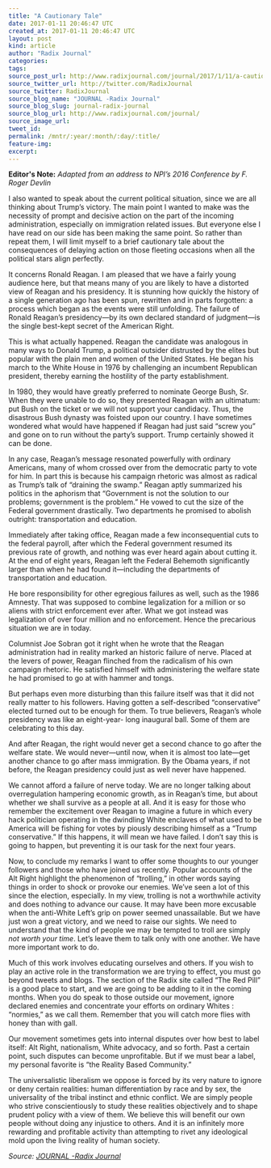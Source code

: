 ```yaml
---
title: "A Cautionary Tale"
date: 2017-01-11 20:46:47 UTC
created_at: 2017-01-11 20:46:47 UTC
layout: post
kind: article
author: "Radix Journal"
categories: 
tags: 
source_post_url: http://www.radixjournal.com/journal/2017/1/11/a-cautionary-tale
source_twitter_url: http://twitter.com/RadixJournal
source_twitter: RadixJournal
source_blog_name: "JOURNAL -Radix Journal"
source_blog_slug: journal-radix-journal
source_blog_url: http://www.radixjournal.com/journal/
source_image_url: 
tweet_id:
permalink: /mntr/:year/:month/:day/:title/
feature-img: 
excerpt:
---
```

<p><strong>Editor's Note:</strong> <em>Adapted from an address to NPI’s 2016 Conference by F. Roger Devlin</em></p>
<p>I also wanted to speak about the current political situation, since we are all thinking about Trump’s victory. The main point I wanted to make was the necessity of prompt and decisive action on the part of the incoming administration, especially on immigration related issues. But everyone else I have read on our side has been making the same point. So rather than repeat them, I will limit myself to a brief cautionary tale about the consequences of delaying action on those fleeting occasions when all the political stars align perfectly.</p>
<p>It concerns Ronald Reagan. I am pleased that we have a fairly young audience here, but that means many of you are likely to have a distorted view of Reagan and his presidency. It is stunning how quickly the history of a single generation ago has been spun, rewritten and in parts forgotten: a process which began as the events were still unfolding. The failure of Ronald Reagan’s presidency—by its own declared standard of judgment—is the single best-kept secret of the American Right.</p>
<p>This is what actually happened. Reagan the candidate was analogous in many ways to Donald Trump, a political outsider distrusted by the elites but popular with the plain men and women of the United States. He began his march to the White House in 1976 by challenging an incumbent Republican president, thereby earning the hostility of the party establishment. </p>
<p>In 1980, they would have greatly preferred to nominate George Bush, Sr. When they were unable to do so, they presented Reagan with an ultimatum: put Bush on the ticket or we will not support your candidacy. Thus, the disastrous Bush dynasty was foisted upon our country. I have sometimes wondered what would have happened if Reagan had just said “screw you” and gone on to run without the party’s support. Trump certainly showed it can be done.</p>
<p>In any case, Reagan’s message resonated powerfully with ordinary Americans, many of whom crossed over from the democratic party to vote for him. In part this is because his campaign rhetoric was almost as radical as Trump’s talk of “draining the swamp.” Reagan aptly summarized his politics in the aphorism that “Government is not the solution to our problems; government is the problem.” He vowed to cut the size of the Federal government drastically. Two departments he promised to abolish outright: transportation and education.</p>
<p>Immediately after taking office, Reagan made a few inconsequential cuts to the federal payroll, after which the Federal government resumed its previous rate of growth, and nothing was ever heard again about cutting it. At the end of eight years, Reagan left the Federal Behemoth significantly larger than when he had found it—including the departments of transportation and education. </p>
<p>He bore responsibility for other egregious failures as well, such as the 1986 Amnesty. That was supposed to combine legalization for a million or so aliens with strict enforcement ever after. What we got instead was legalization of over four million and no enforcement. Hence the precarious situation we are in today.</p>
<p>Columnist Joe Sobran got it right when he wrote that the Reagan administration had in reality marked an historic failure of nerve. Placed at the levers of power, Reagan flinched from the radicalism of his own campaign rhetoric. He satisfied himself with administering the welfare state he had promised to go at with hammer and tongs.</p>
<p>But perhaps even more disturbing than this failure itself was that it did not really matter to his followers. Having gotten a self-described “conservative” elected turned out to be enough for them. To true believers, Reagan’s whole presidency was like an eight-year- long inaugural ball. Some of them are celebrating to this day.</p>
<p>And after Reagan, the right would never get a second chance to go after the welfare state. We would never—until now, when it is almost too late—get another chance to go after mass immigration. By the Obama years, if not before, the Reagan presidency could just as well never have happened.</p>
<p>We cannot afford a failure of nerve today. We are no longer talking about overregulation hampering economic growth, as in Reagan’s time, but about whether we shall survive as a people at all. And it is easy for those who remember the excitement over Reagan to imagine a future in which every hack politician operating in the dwindling White enclaves of what used to be America will be fishing for votes by piously describing himself as a “Trump conservative.” If this happens, it will mean we have failed. I don’t say this is going to happen, but preventing it is our task for the next four years.</p>
<p>Now, to conclude my remarks I want to offer some thoughts to our younger followers and those who have joined us recently. Popular accounts of the Alt Right highlight the phenomenon of “trolling,” in other words saying things in order to shock or provoke our enemies. We’ve seen a lot of this since the election, especially. In my view, trolling is not a worthwhile activity and does nothing to advance our cause. It may have been more excusable when the anti-White Left’s grip on power seemed unassailable. But we have just won a great victory, and we need to raise our sights. We need to understand that the kind of people we may be tempted to troll are simply <em>not worth your time</em>. Let’s leave them to talk only with one another. We have more important work to do.</p>
<p>Much of this work involves educating ourselves and others. If you wish to play an active role in the transformation we are trying to effect, you must go beyond tweets and blogs. The section of the Radix site called “The Red Pill” is a good place to start, and we are going to be adding to it in the coming months. When you do speak to those outside our movement, ignore declared enemies and concentrate your efforts on ordinary Whites : “normies,” as we call them. Remember that you will catch more flies with honey than with gall.</p>
<p>Our movement sometimes gets into internal disputes over how best to label itself: Alt Right, nationalism, White advocacy, and so forth. Past a certain point, such disputes can become unprofitable. But if we must bear a label, my personal favorite is “the Reality Based Community.” </p>
<p>The universalistic liberalism we oppose is forced by its very nature to ignore or deny certain realities: human differentiation by race and by sex, the universality of the tribal instinct and ethnic conflict. We are simply people who strive conscientiously to study these realities objectively and to shape prudent policy with a view of them. We believe this will benefit our own people without doing any injustice to others. And it is an infinitely more rewarding and profitable activity than attempting to rivet any ideological mold upon the living reality of human society.</p><div class="">
    <i>Source: <a href="http://www.radixjournal.com/journal/">JOURNAL -Radix Journal</a></i>
</div>
